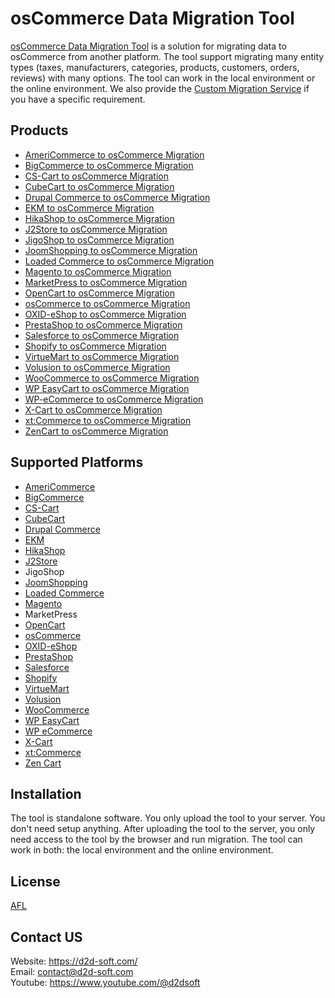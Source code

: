 # osCommerce Data Migration Tool
[osCommerce Data Migration Tool](https://d2d-soft.com/20-oscommerce-migration) is a solution for migrating data to osCommerce from another platform. The tool support migrating many entity types (taxes, manufacturers, categories, products, customers, orders, reviews) with many options. The tool can work in the local environment or the online environment. We also provide the [Custom Migration Service](https://d2d-soft.com/migration-services/296-data-migration-customization.html) if you have a specific requirement. 

## Products
- [AmeriCommerce to osCommerce Migration](https://d2d-soft.com/oscommerce-migration/775-7252-americommerce-to-oscommerce-migration-tool.html#/72-entities-1000)
- [BigCommerce to osCommerce Migration](https://d2d-soft.com/oscommerce-migration/419-1697-bigcommerce-to-oscommerce-migration-tool.html#/72-entities-1000)
- [CS-Cart to osCommerce Migration](https://d2d-soft.com/oscommerce-migration/333-1432-cs-cart-to-oscommerce-migration-tool.html#/72-entities-1000)
- [CubeCart to osCommerce Migration](https://d2d-soft.com/oscommerce-migration/161-727-cubecart-to-oscommerce-migration-tool.html)
- [Drupal Commerce to osCommerce Migration](https://d2d-soft.com/oscommerce-migration/362-drupal-commerce-to-oscommerce-migration-service.html)
- [EKM to osCommerce Migration](https://d2d-soft.com/oscommerce-migration/829-7804-ekm-to-oscommerce-migration-tool.html#/72-entities-1000)
- [HikaShop to osCommerce Migration](https://d2d-soft.com/oscommerce-migration/459-1892-hikashop-to-oscommerce-migration-tool.html#/72-entities-1000)
- [J2Store to osCommerce Migration](https://d2d-soft.com/oscommerce-migration/502-2087-j2store-to-oscommerce-migration-tool.html#/72-entities-1000)
- [JigoShop to osCommerce Migration](https://d2d-soft.com/oscommerce-migration/548-2297-jigoshop-to-oscommerce-migration-tool.html#/72-entities-1000)
- [JoomShopping to osCommerce Migration](https://d2d-soft.com/oscommerce-migration/598-2537-joomshopping-to-oscommerce-migration-tool.html#/72-entities-1000)
- [Loaded Commerce to osCommerce Migration](https://d2d-soft.com/oscommerce-migration/163-732-loaded-to-oscommerce-migration-tool.html)
- [Magento to osCommerce Migration](https://d2d-soft.com/oscommerce-migration/164-737-magento-to-oscommerce-migration-tool.html)
- [MarketPress to osCommerce Migration](https://d2d-soft.com/oscommerce-migration/573-2417-marketpress-to-oscommerce-migration-tool.html#/72-entities-1000)
- [OpenCart to osCommerce Migration](https://d2d-soft.com/oscommerce-migration/165-742-opencart-to-oscommerce-migration-tool.html)
- [osCommerce to osCommerce Migration](https://d2d-soft.com/oscommerce-migration/166-747-oscommerce-to-oscommerce-migration-tool.html)
- [OXID-eShop to osCommerce Migration](https://d2d-soft.com/oscommerce-migration/167-752-oxid-eshop-to-oscommerce-migration-tool.html)
- [PrestaShop to osCommerce Migration](https://d2d-soft.com/oscommerce-migration/168-757-prestashop-to-oscommerce-migration-tool.html)
- [Salesforce to osCommerce Migration](https://d2d-soft.com/oscommerce-migration/724-6792-salesforce-to-oscommerce-migration-tool.html#/72-entities-1000)
- [Shopify to osCommerce Migration](https://d2d-soft.com/oscommerce-migration/382-1517-shopify-to-oscommerce-migration-tool.html#/72-entities-1000)
- [VirtueMart to osCommerce Migration](https://d2d-soft.com/oscommerce-migration/169-762-virtuemart-to-oscommerce-migration-tool.html#/72-entities-1000)
- [Volusion to osCommerce Migration](https://d2d-soft.com/oscommerce-migration/647-5989-volusion-to-oscommerce-migration-tool.html#/72-entities-1000)
- [WooCommerce to osCommerce Migration](https://d2d-soft.com/oscommerce-migration/170-767-woocommerce-to-oscommerce-migration-tool.html#/72-entities-1000)
- [WP EasyCart to osCommerce Migration](https://d2d-soft.com/oscommerce-migration/673-6264-wpeasycart-to-oscommerce-migration-tool.html#/72-entities-1000)
- [WP-eCommerce to osCommerce Migration](https://d2d-soft.com/oscommerce-migration/171-772-wp-ecommerce-to-oscommerce-migration-tool.html#/72-entities-1000)
- [X-Cart to osCommerce Migration](https://d2d-soft.com/oscommerce-migration/172-777-x-cart-to-oscommerce-migration-tool.html#/72-entities-1000)
- [xt:Commerce to osCommerce Migration](https://d2d-soft.com/oscommerce-migration/173-782-xtcommerce-to-oscommerce-migration-tool.html#/72-entities-1000)
- [ZenCart to osCommerce Migration](https://d2d-soft.com/oscommerce-migration/174-787-zencart-to-oscommerce-migration-tool.html#/72-entities-1000)

## Supported Platforms
- [AmeriCommerce](https://www.americommerce.com/)
- [BigCommerce](https://www.bigcommerce.com/)
- [CS-Cart](https://www.cs-cart.com/)
- [CubeCart](https://www.cubecart.com/)
- [Drupal Commerce](https://drupalcommerce.org/)
- [EKM](https://www.ekm.com/)
- [HikaShop](https://www.hikashop.com/)
- [J2Store](https://www.j2store.org/)
- JigoShop
- [JoomShopping](https://extensions.joomla.org/extension/joomshopping/)
- [Loaded Commerce](https://loadedcommerce.com/)
- [Magento](https://magento.com/)
- MarketPress
- [OpenCart](https://www.opencart.com/)
- [osCommerce](https://www.oscommerce.com/)
- [OXID-eShop](https://www.oxid-esales.com)
- [PrestaShop](https://www.prestashop.com)
- [Salesforce](https://www.salesforce.com/)
- [Shopify](https://www.shopify.com/)
- [VirtueMart](https://virtuemart.net/)
- [Volusion](https://volusion.com/)
- [WooCommerce](https://woocommerce.com/)
- [WP EasyCart](https://www.wpeasycart.com/)
- [WP eCommerce](https://wpecommerce.org/)
- [X-Cart](https://www.x-cart.com/)
- [xt:Commerce](https://www.xt-commerce.com/)
- [Zen Cart](https://www.zen-cart.com/)

## Installation
The tool is standalone software. You only upload the tool to your server. You don't need setup anything. After uploading the tool to the server, you only need access to the tool by the browser and run migration. The tool can work in both: the local environment and the online environment.

## License

[AFL](https://d2d-soft.com/license/AFL.txt)

## Contact US
Website: https://d2d-soft.com/ \
Email: contact@d2d-soft.com \
Youtube: https://www.youtube.com/@d2dsoft 
